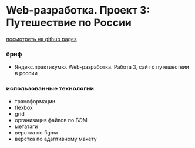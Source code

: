 # Web-разработка. Проект 3: Путешествие по России
[посмотреть на github pages](https://github.com/AndreySerebrov/russian-travel)

### бриф

* Яндекс.практикумю. Web-разработка. Работа 3, сайт о путешествии в россии

### использованные технологии
* трансформации
* flexbox
* grid
* организация файлов по БЭМ
* метатэги
* верстка по figma
* верстка по адаптивному макету
